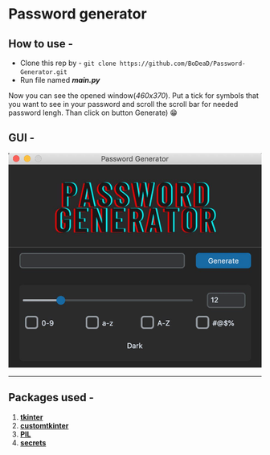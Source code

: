 # **Password generator**
## How to use -
  * Clone this rep by - `git clone https://github.com/BoDeaD/Password-Generator.git`
  * Run file named ***main.py***

Now you can see the opened window(*460x370*).
Put a tick for symbols that you want to see in your password and scroll the scroll bar for needed password lengh. Than click on button Generate) :grin:
## GUI -
![Screenshot](GUI.jpeg)
___
## __Packages used__ -
  1. [**tkinter**](https://docs.python.org/3/library/tkinter.html)
  2. [**customtkinter**](https://pypi.org/project/customtkinter/0.3/)
  3. [**PIL**](https://pypi.org/project/Pillow/)
  4. [**secrets**](https://docs.python.org/3/library/secrets.html)
